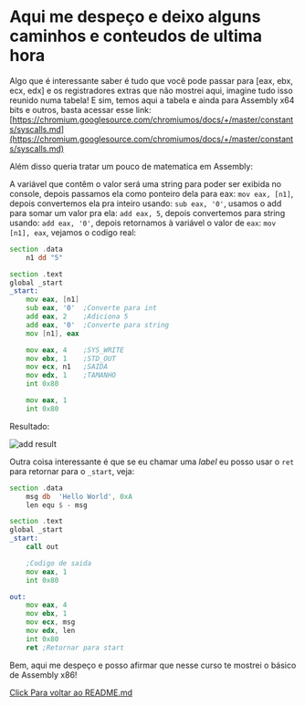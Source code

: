 # Aqui me despeço e deixo alguns caminhos e conteudos de ultima hora

Algo que é interessante saber é tudo que você pode passar para [eax, ebx, ecx, edx] e os registradores extras que não mostrei aqui, imagine tudo isso reunido numa tabela! E sim, temos aqui a tabela e ainda para Assembly x64 bits e outros, basta acessar esse link: [https://chromium.googlesource.com/chromiumos/docs/+/master/constants/syscalls.md](https://chromium.googlesource.com/chromiumos/docs/+/master/constants/syscalls.md)

Além disso queria tratar um pouco de matematica em Assembly:

A variável que contêm o valor será uma string para poder ser exibida no console, depois passamos ela como ponteiro dela para eax: `mov eax, [n1]`, depois convertemos ela pra inteiro usando: `sub eax, '0'`, usamos o add para somar um valor pra ela: `add eax, 5`, depois convertemos para string usando: `add eax, '0'`, depois retornamos à variável o valor de `eax`: `mov [n1], eax`, vejamos o codigo real:

```asm
section .data
	n1 dd "5"

section .text
global _start
_start:
	mov eax, [n1]
	sub eax, '0'  ;Converte para int
	add eax, 2    ;Adiciona 5
	add eax, '0'  ;Converte para string
	mov [n1], eax

	mov eax, 4    ;SYS_WRITE
	mov ebx, 1    ;STD_OUT
	mov ecx, n1   ;SAIDA
	mov edx, 1    ;TAMANHO
	int 0x80

	mov eax, 1
	int 0x80
```

Resultado:

![add result](add.png)

Outra coisa interessante é que se eu chamar uma *label* eu posso usar o `ret` para retornar para o `_start`, veja:

```asm
section .data
    msg db  'Hello World', 0xA
    len equ $ - msg

section .text
global _start
_start:
    call out

    ;Codigo de saida
    mov eax, 1
    int 0x80

out:
    mov eax, 4
    mov ebx, 1
    mov ecx, msg
    mov edx, len
    int 0x80
    ret ;Retornar para start
```

Bem, aqui me despeço e posso afirmar que nesse curso te mostrei o básico de Assembly x86!

[Click Para voltar ao README.md](../README.md)
